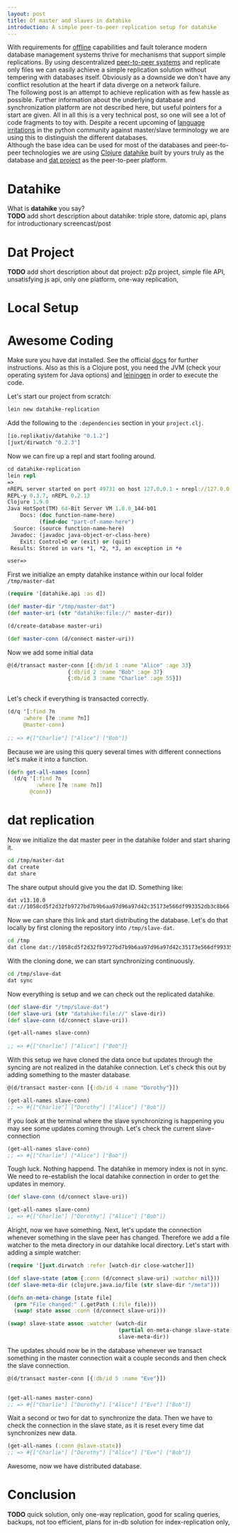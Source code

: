 ```yaml
---
layout: post
title: Of master and slaves in datahike
introduction: A simple peer-to-peer replication setup for datahike
---
```


With requirements for [offline](http://offlinefirst.org/) capabilities and fault tolerance modern database management systems thrive for mechanisms that support simple replications. By using descentralized [peer-to-peer systems](https://ieeexplore.ieee.org/document/990434/) and replicate only files we can easily achieve a simple replication solution without tempering with databases itself. Obviously as a downside we don't have any conflict resolution at the heart if data diverge on a network failure.   
The following post is an attempt to achieve replication with as few hassle as possible. Further information about the underlying database and synchronization platform are not described here, but useful pointers for a start are given. All in all this is a very technical post, so one will see a lot of code fragments to toy with. Despite a recent upcoming of [language irritations](https://bugs.python.org/issue34605) in the python community against master/slave terminology we are using this to distinguish the different databases.   
Although the base idea can be used for most of the databases and peer-to-peer technologies we are using [Clojure](https://clojure.org/) [datahike](https://github.com/replikativ/datahike) built by yours truly as the database and [dat project](https://datproject.org/) as the peer-to-peer platform.
# Datahike

What is **datahike** you say?   
**TODO** add short description about datahike: triple store, datomic api, plans for introductionary screencast/post

# Dat Project
**TODO** add short description about dat project: p2p project, simple file API, unsatisfying js api, only one platform, one-way replication, 

# Local Setup


# Awesome Coding

Make sure you have dat installed. See the official [docs](https://docs.datproject.org/install) for further instructions. Also as this is a Clojure post, you need the JVM (check your operating system for Java options) and [leiningen](https://leiningen.org/) in order to execute the code.

Let's start our project from scratch:

```bash
lein new datahike-replication
```

Add the following to the `:dependencies` section in your `project.clj`.

```clojure
[io.replikativ/datahike "0.1.2"]
[juxt/dirwatch "0.2.3"]
```

Now we can fire up a repl and start fooling around. 

```clojure
cd datahike-replication
lein repl
=> 
nREPL server started on port 49731 on host 127.0.0.1 - nrepl://127.0.0.1:49731
REPL-y 0.3.7, nREPL 0.2.13
Clojure 1.9.0
Java HotSpot(TM) 64-Bit Server VM 1.8.0_144-b01
    Docs: (doc function-name-here)
          (find-doc "part-of-name-here")
  Source: (source function-name-here)
 Javadoc: (javadoc java-object-or-class-here)
    Exit: Control+D or (exit) or (quit)
 Results: Stored in vars *1, *2, *3, an exception in *e

user=> 
```

First we initialize an empty datahike instance within our local folder `/tmp/master-dat`

```clojure
(require '[datahike.api :as d])

(def master-dir "/tmp/master-dat")
(def master-uri (str "datahike:file://" master-dir))

(d/create-database master-uri)

(def master-conn (d/connect master-uri))
```

Now we add some initial data


```clojure
@(d/transact master-conn [{:db/id 1 :name "Alice" :age 33}
                   {:db/id 2 :name "Bob" :age 37}
                   {:db/id 3 :name "Charlie" :age 55}])
 
```

Let's check if everything is transacted correctly.

```clojure
(d/q '[:find ?n
     :where [?e :name ?n]]
     @master-conn)
     
;; => #{["Charlie"] ["Alice"] ["Bob"]}
```

Because we are using this query several times with different connections let's make it into a function.
```clojure
(defn get-all-names [conn]
  (d/q '[:find ?n
         :where [?e :name ?n]]
       @conn))
```

# dat replication
Now we initialize the dat master peer in the datahike folder and start sharing it.

```bash
cd /tmp/master-dat
dat create
dat share
```

The share output should give you the dat ID. Something like:

```bash
dat v13.10.0
dat://1058cd5f2d32fb9727bd7b9b6aa97d96a97d42c35173e566df993352db3c8b66
```

Now we can share this link and start distributing the database. Let's do that locally by first cloning the repository into `/tmp/slave-dat`.

```bash
cd /tmp
dat clone dat://1058cd5f2d32fb9727bd7b9b6aa97d96a97d42c35173e566df993352db3c8b66 slave-dat
```

With the cloning done, we can start synchronizing continuously.

```bash
cd /tmp/slave-dat
dat sync
```

Now everything is setup and we can check out the replicated datahike.

```clojure
(def slave-dir "/tmp/slave-dat")
(def slave-uri (str "datahike:file://" slave-dir))
(def slave-conn (d/connect slave-uri))

(get-all-names slave-conn)
     
;; => #{["Charlie"] ["Alice"] ["Bob"]}
```

With this setup we have cloned the data once but updates through the syncing are not realized in the datahike connection. Let's check this out by adding something to the master database.

```clojure
@(d/transact master-conn [{:db/id 4 :name "Dorothy"}])

(get-all-names slave-conn)
;; => #{["Charlie"] ["Dorothy"] ["Alice"] ["Bob"]}

```

If you look at the terminal where the slave synchronizing is happening you may see some updates coming through. Let's check the current slave-connection

```clojure
(get-all-names slave-conn)
;; => #{["Charlie"] ["Alice"] ["Bob"]}
```

Tough luck. Nothing happend. The datahike in memory index is not in sync. We need to re-establish the local datahike connection in order to get the updates in memory.

```clojure
(def slave-conn (d/connect slave-uri))

(get-all-names slave-conn)
;; => #{["Charlie"] ["Dorothy"] ["Alice"] ["Bob"]}
```

Alright, now we have something. Next, let's update the connection whenever something in the slave peer has changed. Therefore we add a file watcher to the meta directory in our datahike local directory. Let's start with adding a simple watcher:

```clojure
(require '[juxt.dirwatch :refer [watch-dir close-watcher]])

(def slave-state (atom {:conn (d/connect slave-uri) :watcher nil}))
(def slave-meta-dir (clojure.java.io/file (str slave-dir "/meta")))

(defn on-meta-change [state file]
  (prn "File changed:" (.getPath (:file file)))
  (swap! state assoc :conn (d/connect slave-uri)))

(swap! slave-state assoc :watcher (watch-dir 
                                   (partial on-meta-change slave-state)
                                   slave-meta-dir))
```

The updates should now be in the database whenever we transact something in the master connection wait a couple seconds and then check the slave connection.

```clojure
@(d/transact master-conn [{:db/id 5 :name "Eve"}])

     
(get-all-names master-conn)
;; => #{["Charlie"] ["Dorothy"] ["Alice"] ["Eve"] ["Bob"]}
```
Wait a second or two for dat to synchronize the data. Then we have to check the connection in the slave state, as it is reset every time dat synchronizes new data.
```clojure
(get-all-names (:conn @slave-state))
;; => #{["Charlie"] ["Dorothy"] ["Alice"] ["Eve"] ["Bob"]}
```
Awesome, now we have distributed database.

# Conclusion
**TODO** quick solution, only one-way replication, good for scaling queries, backups, not too efficient, plans for in-db solution for index-replication only, 
